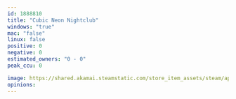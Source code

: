 ```yaml
---
id: 1888810
title: "Cubic Neon Nightclub"
windows: "true"
mac: "false"
linux: false
positive: 0
negative: 0
estimated_owners: "0 - 0"
peak_ccu: 0

image: https://shared.akamai.steamstatic.com/store_item_assets/steam/apps/1888810/header.jpg?t=1645725674
opinions:
---
```

